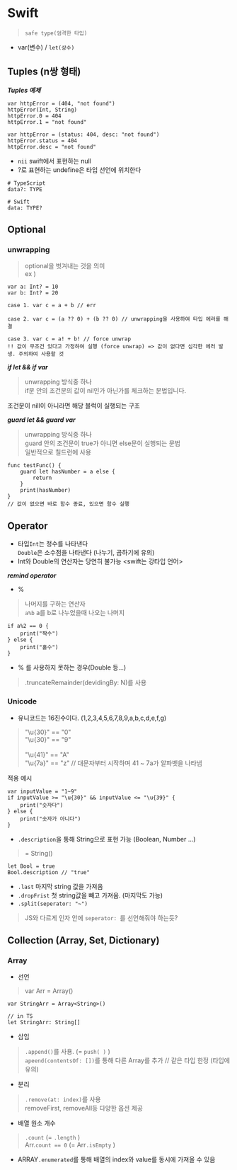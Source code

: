 # Swift

> `safe type(엄격한 타입)`

- var(변수) / `let(상수)`

## Tuples (n쌍 형태)

**_Tuples 예제_**

```
var httpError = (404, "not found")
httpError(Int, String)
httpError.0 = 404
httpError.1 = "not found"
```

```
var httpError = (status: 404, desc: "not found")
httpError.status = 404
httpError.desc = "not found"
```

- `nii` swift에서 표현하는 null
- ?로 표현하는 undefine은 타입 선언에 위치한다
```
# TypeScript
data?: TYPE

# Swift
data: TYPE?
```

## Optional

### unwrapping
> optional을 벗겨내는 것을 의미
<br>ex )
```
var a: Int? = 10
var b: Int? = 20

case 1. var c = a + b // err

case 2. var c = (a ?? 0) + (b ?? 0) // unwrapping을 사용하여 타입 에러를 해결

case 3. var c = a! + b! // force unwrap
!! 값이 무조건 있다고 가정하여 실행 (force unwrap) => 값이 없다면 심각한 에러 발생. 주의하여 사용할 것
```
***if let && if var***
> unwrapping 방식중 하나
><br>if문 안의 조건문의 값이 nil인가 아닌가를 체크하는 문법입니다.

조건문이 nill이 아니라면 해당 블럭이 실행되는 구조

***guard let && guard var***
> unwrapping 방식중 하나
><br>guard 안의 조건문이 true가 아니면 else문이 실행되는 문법
><br>일반적으로 칠드런에 사용
```
func testFunc() {
    guard let hasNumber = a else {
        return
    }
    print(hasNumber)
}
// 값이 없으면 바로 함수 종료, 있으면 함수 실행
```

## Operator

- 타입`Int`는 정수를 나타낸다<br>`Double`은 소수점을 나타낸다 (나누기, 곱하기에 유의)
- Int와 Double의 연산자는 당연히 불가능 <swift는 강타입 언어>


***remind operator***

- %
> 나머지를 구하는 연산자<br> `a%b` a를 b로 나누었을때 나오는 나머지

```
if a%2 == 0 {
    print("짝수")
} else {
    print("홀수")
}
```

- % 를 사용하지 못하는 경우(Double 등...)
> .truncateRemainder(devidingBy: N)를 사용

### Unicode
- 유니코드는 16진수이다. (1,2,3,4,5,6,7,8,9,a,b,c,d,e,f,g)
> "\u{30}" == "0"<br>"\u{30}" == "9"<br><br>"\u{41}" == "A"<br>"\u{7a}" == "z" // 대문자부터 시작하며 41 ~ 7a가 알파벳을 나타냄

적용 예시
```
var inputValue = "1~9"
if inputValue >= "\u{30}" && inputValue <= "\u{39}" {
    print("숫자다")
} else {
    print("숫자가 아니다")
}
```

- `.description`을 통해 String으로 표현 가능 (Boolean, Number ...)
> = String()

```
let Bool = true
Bool.description // "true"
```

- `.last` 마지막 string 값을 가져옴
- `.dropFrist` 첫 string값을 빼고 가져옴. (마지막도 가능)
- `.split(seperator: "~")`
> JS와 다르게 인자 안에 `seperator: `를 선언해줘야 하는듯?

## Collection (Array, Set, Dictionary)

### Array
- 선언
> var Arr = Array<Type>()
```
var StringArr = Array<String>()

// in TS
let StringArr: String[]
```
- 삽입
> `.append()`를 사용. (= `push( )` )<br>`apeend(contentsOf: [])`를 통해 다른 Array를 추가 // 같은 타입 한정 (타입에 유의)

- 분리
> `.remove(at: index)`를 사용<br>removeFirst, removeAll등 다양한 옵션 제공

- 배열 원소 개수
> `.count` (= `.length` )<br>
Arr.`count == 0` (= Arr`.isEmpty` )

- ARRAY`.enumerated`를 통해 배열의 index와 value를 동시에 가져올 수 있음